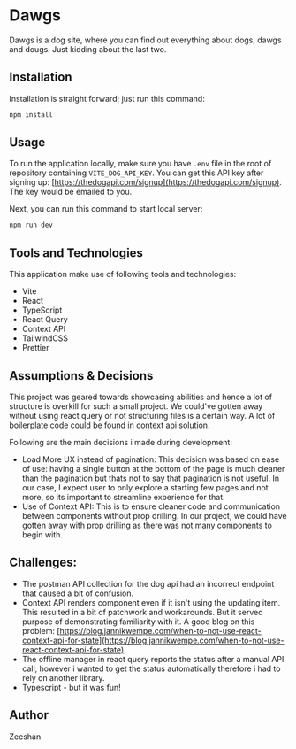 # Dawgs

Dawgs is a dog site, where you can find out everything about dogs, dawgs and dougs. Just kidding about the last two.

## Installation

Installation is straight forward; just run this command:

```bash
npm install
```

## Usage
To run the application locally, make sure you have `.env` file in the root of repository containing `VITE_DOG_API_KEY`. You can get this API key after signing up: [https://thedogapi.com/signup](https://thedogapi.com/signup). The key would be emailed to you.

Next, you can run this command to start local server:
```bash
npm run dev

```

## Tools and Technologies

This application make use of following tools and technologies:
- Vite
- React
- TypeScript
- React Query
- Context API
- TailwindCSS
- Prettier

## Assumptions & Decisions
This project was geared towards showcasing abilities and hence a lot of structure is overkill for such a small project. We could've gotten away without using react query or not structuring files is a certain way. A lot of boilerplate code could be found in context api solution.

Following are the main decisions i made during development:
- Load More UX instead of pagination: This decision was based on ease of use: having a single button at the bottom of the page is much cleaner than the pagination but thats not to say that pagination is not useful. In our case, I expect user to only explore a starting few pages and not more, so its important to streamline experience for that.
- Use of Context API: This is to ensure cleaner code and communication between components without prop drilling. In our project, we could have gotten away with prop drilling as there was not many components to begin with.

## Challenges:
- The postman API collection for the dog api had an incorrect endpoint that caused a bit of confusion. 
- Context API renders component even if it isn't using the updating item. This resulted in a bit of patchwork and workarounds. But it served purpose of demonstrating familiarity with it. A good blog on this problem: [https://blog.jannikwempe.com/when-to-not-use-react-context-api-for-state](https://blog.jannikwempe.com/when-to-not-use-react-context-api-for-state)
- The offline manager in react query reports the status after a manual API call, however i wanted to get the status automatically therefore i had to rely on another library.
- Typescript - but it was fun!

## Author
Zeeshan